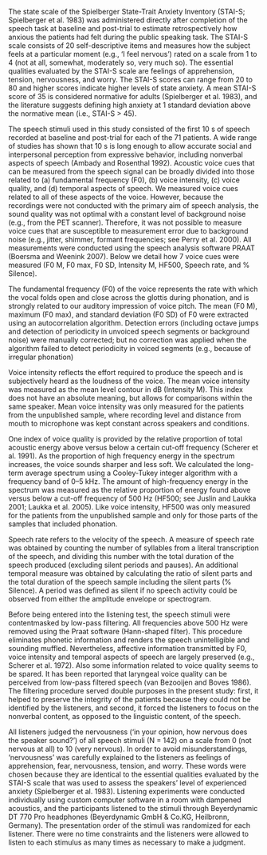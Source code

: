 The state scale of the Spielberger State-Trait Anxiety Inventory (STAI-S;
Spielberger et al. 1983) was administered directly after completion of the
speech task at baseline and post-trial to estimate retrospectively how anxious
the patients had felt during the public speaking task. The STAI-S scale consists
of 20 self-descriptive items and measures how the subject feels at a particular
moment (e.g., ‘I feel nervous’) rated on a scale from 1 to 4 (not at all,
somewhat, moderately so, very much so). The essential qualities evaluated by
the STAI-S scale are feelings of apprehension, tension, nervousness, and
worry. The STAI-S scores can range from 20 to 80 and higher scores indicate 
higher levels of state anxiety. A mean STAI-S score of 35 is considered
normative for adults (Spielberger et al. 1983), and the literature suggests
defining high anxiety at 1 standard deviation above the normative mean (i.e.,
STAI-S > 45). 

The speech stimuli used in this study consisted of the first 10 s of speech
recorded at baseline and post-trial for each of the 71 patients. A wide range of
studies has shown that 10 s is long enough to allow accurate social and
interpersonal perception from expressive behavior, including nonverbal aspects
of speech (Ambady and Rosenthal 1992). Acoustic voice cues that can be
measured from the speech signal can be broadly divided into those related to
(a) fundamental frequency (F0), (b) voice intensity, (c) voice quality, and (d)
temporal aspects of speech. We measured voice cues related to all of these
aspects of the voice. However, because the recordings were not conducted with
the primary aim of speech analysis, the sound quality was not optimal with a
constant level of background noise (e.g., from the PET scanner). Therefore, it
was not possible to measure voice cues that are susceptible to measurement
error due to background noise (e.g., jitter, shimmer, formant frequencies; see
Perry et al. 2000). All measurements were conducted using the speech analysis
software PRAAT (Boersma and Weenink 2007). Below we detail how 7 voice
cues were measured (F0 M, F0 max, F0 SD, Intensity M, HF500, Speech rate,
and % Silence).

The fundamental frequency (F0) of the voice represents the rate with which the
vocal folds open and close across the glottis during phonation, and is strongly
related to our auditory impression of voice pitch. The mean (F0 M), maximum
(F0 max), and standard deviation (F0 SD) of F0 were extracted using an
autocorrelation algorithm. Detection errors (including octave jumps and
detection of periodicity in unvoiced speech segments or background noise)
were manually corrected; but no correction was applied when the algorithm
failed to detect periodicity in voiced segments (e.g., because of irregular
phonation)

Voice intensity reflects the effort required to produce the speech and is
subjectively heard as the loudness of the voice. The mean voice intensity was
measured as the mean level contour in dB (Intensity M). This index does not
have an absolute meaning, but allows for comparisons within the same
speaker. Mean voice intensity was only measured for the patients from the
unpublished sample, where recording level and distance from mouth to
microphone was kept constant across speakers and conditions. 

One index of voice quality is provided by the relative proportion of total acoustic
energy above versus below a certain cut-off frequency (Scherer et al. 1991). As
the proportion of high frequency energy in the spectrum increases, the voice
sounds sharper and less soft. We calculated the long-term average spectrum
using a Cooley-Tukey integer algorithm with a frequency band of 0–5 kHz. The
amount of high-frequency energy in the spectrum was measured as the relative
proportion of energy found above versus below a cut-off frequency of 500 Hz
(HF500; see Juslin and Laukka 2001; Laukka et al. 2005). Like voice intensity,
HF500 was only measured for the patients from the unpublished sample and
only for those parts of the samples that included phonation. 

Speech rate refers to the velocity of the speech. A measure of speech rate was
obtained by counting the number of syllables from a literal transcription of the
speech, and dividing this number with the total duration of the speech produced
(excluding silent periods and pauses). An additional temporal measure was
obtained by calculating the ratio of silent parts and the total duration of the
speech sample including the silent parts (% Silence). A period was defined as
silent if no speech activity could be observed from either the amplitude
envelope or spectrogram. 

Before being entered into the listening test, the speech stimuli were contentmasked by low-pass filtering. 
All frequencies above 500 Hz were removed using the Praat software (Hann-shaped filter). 
This procedure eliminates phonetic information and renders the speech unintelligible and sounding muffled.
Nevertheless, affective information transmitted by F0, voice intensity and
temporal aspects of speech are largely preserved (e.g., Scherer et al. 1972).
Also some information related to voice quality seems to be spared. It has been
reported that laryngeal voice quality can be perceived from low-pass filtered
speech (van Bezooijen and Boves 1986). The filtering procedure served double
purposes in the present study: first, it helped to preserve the integrity of the
patients because they could not be identified by the listeners, and second, it
forced the listeners to focus on the nonverbal content, as opposed to the
linguistic content, of the speech. 

All listeners judged the nervousness (‘in your opinion, how nervous does the
speaker sound?’) of all speech stimuli (N = 142) on a scale from 0 (not nervous
at all) to 10 (very nervous). In order to avoid misunderstandings, ‘nervousness’
was carefully explained to the listeners as feelings of apprehension, fear,
nervousness, tension, and worry. These words were chosen because they are
identical to the essential qualities evaluated by the STAI-S scale that was used
to assess the speakers’ level of experienced anxiety (Spielberger et al. 1983).
Listening experiments were conducted individually using custom computer
software in a room with dampened acoustics, and the participants listened to
the stimuli through Beyerdynamic DT 770 Pro headphones (Beyerdynamic
GmbH & Co.KG, Heilbronn, Germany). The presentation order of the stimuli
was randomized for each listener. There were no time constraints and the
listeners were allowed to listen to each stimulus as many times as necessary to
make a judgment. 
